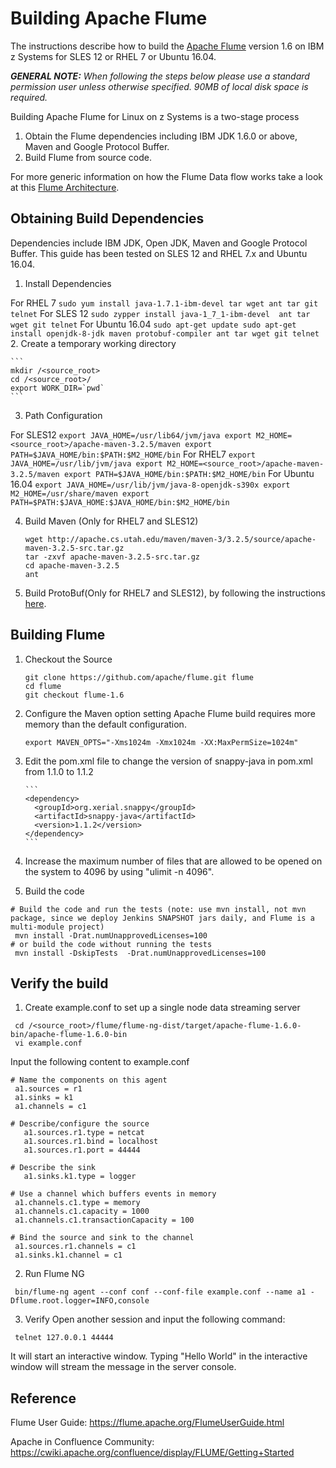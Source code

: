<!---PACKAGE:Apache Flume--->
<!---DISTRO:SLES 12:1.6--->
<!---DISTRO:RHEL 7.1:1.6--->
<!---DISTRO:Ubuntu 16.x:1.6--->

# Building Apache Flume

The instructions describe how to build the [Apache Flume](https://flume.apache.org/) version 1.6 on IBM z Systems for SLES 12 or RHEL 7 or Ubuntu 16.04.

_**GENERAL NOTE:** When following the steps below please use a standard permission user unless otherwise specified. 90MB of local disk space is required._

Building Apache Flume for Linux on z Systems is a two-stage process

1. Obtain the Flume dependencies including IBM JDK 1.6.0 or above, Maven and Google Protocol Buffer.
2. Build Flume from source code.

For more generic information on how the Flume Data flow works take a look at this [Flume Architecture](https://flume.apache.org/FlumeUserGuide.html).

## Obtaining Build Dependencies

Dependencies include IBM JDK, Open JDK, Maven and Google Protocol Buffer. This guide has been tested on SLES 12 and RHEL 7.x and Ubuntu 16.04.

1. Install Dependencies

  For RHEL 7
    ```
	sudo yum install java-1.7.1-ibm-devel tar wget ant tar git telnet
    ```
  For SLES 12
    ```
	sudo zypper install java-1_7_1-ibm-devel  ant tar wget git telnet
    ```
  For Ubuntu 16.04
	```
	sudo apt-get update
	sudo apt-get install openjdk-8-jdk maven protobuf-compiler ant tar wget git telnet
	```
2. Create a temporary working directory

	```
	mkdir /<source_root>
	cd /<source_root>/
	export WORK_DIR=`pwd`
	```
3. Path Configuration

  For SLES12
	```
	export JAVA_HOME=/usr/lib64/jvm/java
	export M2_HOME=<source_root>/apache-maven-3.2.5/maven
	export PATH=$JAVA_HOME/bin:$PATH:$M2_HOME/bin
	```
  For RHEL7
	```
	export JAVA_HOME=/usr/lib/jvm/java
	export M2_HOME=<source_root>/apache-maven-3.2.5/maven
	export PATH=$JAVA_HOME/bin:$PATH:$M2_HOME/bin
	```
  For Ubuntu 16.04
	```
	export JAVA_HOME=/usr/lib/jvm/java-8-openjdk-s390x
	export M2_HOME=/usr/share/maven
	export PATH=$PATH:$JAVA_HOME:$JAVA_HOME/bin:$M2_HOME/bin
	```

4. Build Maven (Only for RHEL7 and SLES12)
    ```
	wget http://apache.cs.utah.edu/maven/maven-3/3.2.5/source/apache-maven-3.2.5-src.tar.gz 
	tar -zxvf apache-maven-3.2.5-src.tar.gz 
	cd apache-maven-3.2.5
	ant
	```


5. Build ProtoBuf(Only for RHEL7 and SLES12), by following the instructions [here](https://github.com/linux-on-ibm-z/docs/wiki/Building-ProtoBuf).

## Building Flume

1. Checkout the Source

    ```
   git clone https://github.com/apache/flume.git flume
   cd flume
   git checkout flume-1.6 
    ```

2. Configure the Maven option setting
Apache Flume build requires more memory than the default configuration.

    ```
   export MAVEN_OPTS="-Xms1024m -Xmx1024m -XX:MaxPermSize=1024m"
    ```

3. Edit the pom.xml file to change the version of snappy-java in pom.xml from 1.1.0 to 1.1.2

       ``` 
       <dependency>
         <groupId>org.xerial.snappy</groupId>
         <artifactId>snappy-java</artifactId>
         <version>1.1.2</version>
       </dependency>
       ```
4. Increase the maximum number of files that are allowed to be opened on the system to 4096 by using  "ulimit -n 4096".

5. Build the code
  ```
# Build the code and run the tests (note: use mvn install, not mvn package, since we deploy Jenkins SNAPSHOT jars daily, and Flume is a multi-module project)
   mvn install -Drat.numUnapprovedLicenses=100
# or build the code without running the tests
   mvn install -DskipTests  -Drat.numUnapprovedLicenses=100
  ```

## Verify the build

1. Create example.conf to set up a single node data streaming server
  ```
   cd /<source_root>/flume/flume-ng-dist/target/apache-flume-1.6.0-bin/apache-flume-1.6.0-bin
   vi example.conf
  ```
  Input the following content to example.conf
  ```
  # Name the components on this agent
   a1.sources = r1
   a1.sinks = k1
   a1.channels = c1

  # Describe/configure the source
     a1.sources.r1.type = netcat
     a1.sources.r1.bind = localhost
     a1.sources.r1.port = 44444

  # Describe the sink
     a1.sinks.k1.type = logger

  # Use a channel which buffers events in memory
   a1.channels.c1.type = memory
   a1.channels.c1.capacity = 1000
   a1.channels.c1.transactionCapacity = 100

  # Bind the source and sink to the channel
   a1.sources.r1.channels = c1
   a1.sinks.k1.channel = c1
  ```
2. Run Flume NG
  ```
   bin/flume-ng agent --conf conf --conf-file example.conf --name a1 -Dflume.root.logger=INFO,console
  ```

3. Verify
   Open another session and input the following command:
  ```
   telnet 127.0.0.1 44444
  ```
   It will start an interactive window. Typing "Hello World" in the interactive window will stream the message in the server console.

## Reference
Flume User Guide: https://flume.apache.org/FlumeUserGuide.html

Apache in Confluence Community: https://cwiki.apache.org/confluence/display/FLUME/Getting+Started
 
